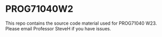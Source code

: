 # PROG71040W2

This repo contains the source code material used for PROG71040 W23. Please email Professor SteveH if you have issues.
